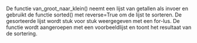 De functie van_groot_naar_klein() neemt een lijst van getallen als invoer en gebruikt de functie sorted() met reverse=True om de lijst te sorteren.
De gesorteerde lijst wordt stuk voor stuk weergegeven met een for-lus.
De functie wordt aangeroepen met een voorbeeldlijst en toont het resultaat van de sortering.
